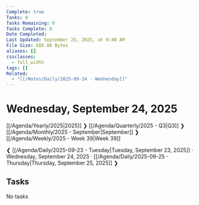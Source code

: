 ```yaml
---
Complete: true
Tasks: 0
Tasks Remaining: 0
Tasks Complete: 0
Date Completed:
Last Updated: September 25, 2025, at 9:40 AM
File Size: 689.00 Bytes
aliases: []
cssclasses:
  - full_width
tags: []
Related:
  - "[[/Notes/Daily/2025-09-24 - Wednesday]]"
---
```

# Wednesday, September 24, 2025

[[/Agenda/Yearly/2025|2025]] ❯ [[/Agenda/Quarterly/2025 - Q3|Q3]] ❯ [[/Agenda/Monthly/2025 - September|September]] ❯ [[/Agenda/Weekly/2025 - Week 39|Week 39]]

❮ [[/Agenda/Daily/2025-09-23 - Tuesday|Tuesday, September 23, 2025]] · Wednesday, September 24, 2025 · [[/Agenda/Daily/2025-09-25 - Thursday|Thursday, September 25, 2025]] ❯

## Tasks

<span class="placeholder">No tasks</span>
